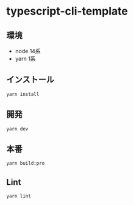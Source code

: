 # typescript-cli-template

## 環境

- node 14系
- yarn 1系

## インストール
```
yarn install
```

## 開発
```
yarn dev
```

## 本番
```
yarn build:pro
```

## Lint
```
yarn lint
```
